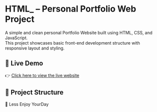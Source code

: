 # HTML_ – Personal Portfolio Web Project

A simple and clean personal Portfolio Website built using HTML, CSS, and JavaScript.  
This project showcases basic front-end development structure with responsive layout and styling.

## 🚀 Live Demo

👉 [Click here to view the live website](https://engbicir1.github.io/HTML_/)

## 📁 Project Structure

🚀 Less Enjoy YourDay
